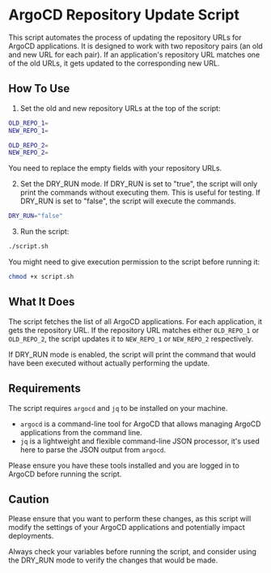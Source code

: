 # ArgoCD Repository Update Script

This script automates the process of updating the repository URLs for ArgoCD applications. It is designed to work with two repository pairs (an old and new URL for each pair). If an application's repository URL matches one of the old URLs, it gets updated to the corresponding new URL.

## How To Use

1. Set the old and new repository URLs at the top of the script:

```bash
OLD_REPO_1=
NEW_REPO_1=

OLD_REPO_2=
NEW_REPO_2=
```
You need to replace the empty fields with your repository URLs.

2. Set the DRY_RUN mode. If DRY_RUN is set to "true", the script will only print the commands without executing them. This is useful for testing. If DRY_RUN is set to "false", the script will execute the commands.

```bash
DRY_RUN="false"
```

3. Run the script:

```bash
./script.sh
```

You might need to give execution permission to the script before running it:

```bash
chmod +x script.sh
```

## What It Does

The script fetches the list of all ArgoCD applications. For each application, it gets the repository URL. If the repository URL matches either `OLD_REPO_1` or `OLD_REPO_2`, the script updates it to `NEW_REPO_1` or `NEW_REPO_2` respectively.

If DRY_RUN mode is enabled, the script will print the command that would have been executed without actually performing the update.

## Requirements

The script requires `argocd` and `jq` to be installed on your machine.

- `argocd` is a command-line tool for ArgoCD that allows managing ArgoCD applications from the command line.
- `jq` is a lightweight and flexible command-line JSON processor, it's used here to parse the JSON output from `argocd`.

Please ensure you have these tools installed and you are logged in to ArgoCD before running the script.

## Caution

Please ensure that you want to perform these changes, as this script will modify the settings of your ArgoCD applications and potentially impact deployments.

Always check your variables before running the script, and consider using the DRY_RUN mode to verify the changes that would be made.